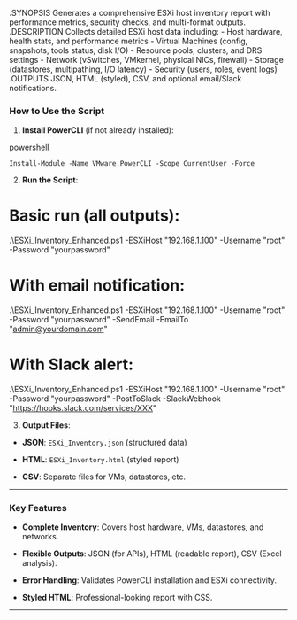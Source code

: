 .SYNOPSIS
    Generates a comprehensive ESXi host inventory report with performance metrics, security checks, and multi-format outputs.
.DESCRIPTION
    Collects detailed ESXi host data including:
    - Host hardware, health stats, and performance metrics
    - Virtual Machines (config, snapshots, tools status, disk I/O)
    - Resource pools, clusters, and DRS settings
    - Network (vSwitches, VMkernel, physical NICs, firewall)
    - Storage (datastores, multipathing, I/O latency)
    - Security (users, roles, event logs)
.OUTPUTS
    JSON, HTML (styled), CSV, and optional email/Slack notifications.

### **How to Use the Script**

1. **Install PowerCLI** (if not already installed):
  
  powershell
  
    Install-Module -Name VMware.PowerCLI -Scope CurrentUser -Force
  
2. **Run the Script**:
  
  # Basic run (all outputs):
.\ESXi_Inventory_Enhanced.ps1 -ESXiHost "192.168.1.100" -Username "root" -Password "yourpassword"

# With email notification:
.\ESXi_Inventory_Enhanced.ps1 -ESXiHost "192.168.1.100" -Username "root" -Password "yourpassword" -SendEmail -EmailTo "admin@yourdomain.com"

# With Slack alert:
.\ESXi_Inventory_Enhanced.ps1 -ESXiHost "192.168.1.100" -Username "root" -Password "yourpassword" -PostToSlack -SlackWebhook "https://hooks.slack.com/services/XXX"

3. **Output Files**:
  
  - **JSON**: `ESXi_Inventory.json` (structured data)
    
  - **HTML**: `ESXi_Inventory.html` (styled report)
    
  - **CSV**: Separate files for VMs, datastores, etc.
    

---

### **Key Features**

- **Complete Inventory**: Covers host hardware, VMs, datastores, and networks.
  
- **Flexible Outputs**: JSON (for APIs), HTML (readable report), CSV (Excel analysis).
  
- **Error Handling**: Validates PowerCLI installation and ESXi connectivity.
  
- **Styled HTML**: Professional-looking report with CSS.
  

---